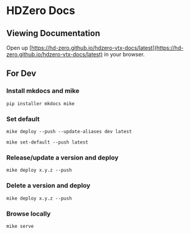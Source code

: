 # HDZero Docs

## Viewing Documentation

Open up [https://hd-zero.github.io/hdzero-vtx-docs/latest](https://hd-zero.github.io/hdzero-vtx-docs/latest) in your browser.

## For Dev

### Install mkdocs and mike

```
pip installer mkdocs mike
```

### Set default

```
mike deploy --push --update-aliases dev latest
```

```
mike set-default --push latest
```

### Release/update a version and deploy

```
mike deploy x.y.z --push
```

### Delete a version and deploy

```
mike deploy x.y.z --push
```

### Browse locally

```
mike serve
```
